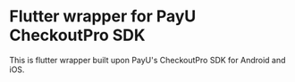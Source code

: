 # Flutter wrapper for PayU CheckoutPro SDK

This is flutter wrapper built upon PayU's CheckoutPro SDK for Android and iOS. 
